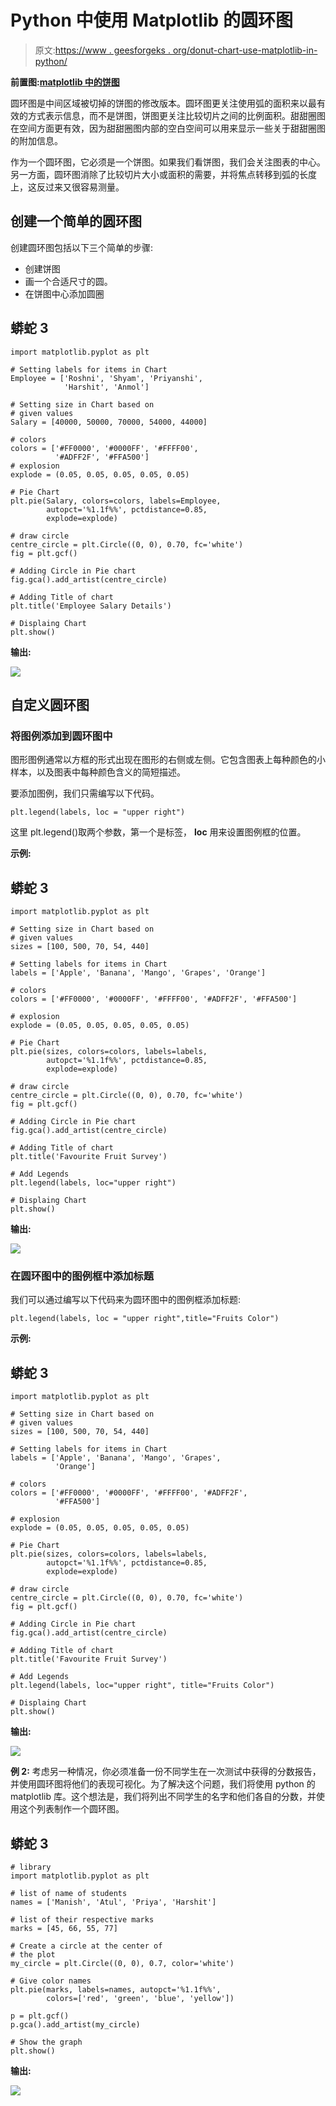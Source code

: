 # Python 中使用 Matplotlib 的圆环图

> 原文:[https://www . geesforgeks . org/donut-chart-use-matplotlib-in-python/](https://www.geeksforgeeks.org/donut-chart-using-matplotlib-in-python/)

**前置图:**[**matplotlib 中的饼图**](https://www.geeksforgeeks.org/plot-a-pie-chart-in-python-using-matplotlib/)

圆环图是中间区域被切掉的饼图的修改版本。圆环图更关注使用弧的面积来以最有效的方式表示信息，而不是饼图，饼图更关注比较切片之间的比例面积。甜甜圈图在空间方面更有效，因为甜甜圈图内部的空白空间可以用来显示一些关于甜甜圈图的附加信息。

作为一个圆环图，它必须是一个饼图。如果我们看饼图，我们会关注图表的中心。另一方面，圆环图消除了比较切片大小或面积的需要，并将焦点转移到弧的长度上，这反过来又很容易测量。

## **创建一个简单的圆环图**

创建圆环图包括以下三个简单的步骤:

*   创建饼图
*   画一个合适尺寸的圆。
*   在饼图中心添加圆圈

## 蟒蛇 3

```
import matplotlib.pyplot as plt

# Setting labels for items in Chart
Employee = ['Roshni', 'Shyam', 'Priyanshi',
            'Harshit', 'Anmol']

# Setting size in Chart based on 
# given values
Salary = [40000, 50000, 70000, 54000, 44000]

# colors
colors = ['#FF0000', '#0000FF', '#FFFF00', 
          '#ADFF2F', '#FFA500']
# explosion
explode = (0.05, 0.05, 0.05, 0.05, 0.05)

# Pie Chart
plt.pie(Salary, colors=colors, labels=Employee,
        autopct='%1.1f%%', pctdistance=0.85,
        explode=explode)

# draw circle
centre_circle = plt.Circle((0, 0), 0.70, fc='white')
fig = plt.gcf()

# Adding Circle in Pie chart
fig.gca().add_artist(centre_circle)

# Adding Title of chart
plt.title('Employee Salary Details')

# Displaing Chart
plt.show()
```

**输出:**

![](img/d9aa5d8dd41f813dd9156735b8d479aa.png)

## **自定义圆环图**

### **将图例添加到圆环图中**

图形图例通常以方框的形式出现在图形的右侧或左侧。它包含图表上每种颜色的小样本，以及图表中每种颜色含义的简短描述。

要添加图例，我们只需编写以下代码。

```
plt.legend(labels, loc = "upper right") 
```

这里 plt.legend()取两个参数，第一个是标签， **loc** 用来设置图例框的位置。

**示例:**

## 蟒蛇 3

```
import matplotlib.pyplot as plt

# Setting size in Chart based on 
# given values
sizes = [100, 500, 70, 54, 440]

# Setting labels for items in Chart
labels = ['Apple', 'Banana', 'Mango', 'Grapes', 'Orange']

# colors
colors = ['#FF0000', '#0000FF', '#FFFF00', '#ADFF2F', '#FFA500']

# explosion
explode = (0.05, 0.05, 0.05, 0.05, 0.05)

# Pie Chart
plt.pie(sizes, colors=colors, labels=labels,
        autopct='%1.1f%%', pctdistance=0.85, 
        explode=explode)

# draw circle
centre_circle = plt.Circle((0, 0), 0.70, fc='white')
fig = plt.gcf()

# Adding Circle in Pie chart
fig.gca().add_artist(centre_circle)

# Adding Title of chart
plt.title('Favourite Fruit Survey')

# Add Legends
plt.legend(labels, loc="upper right")

# Displaing Chart
plt.show()
```

**输出:**

![](img/daab3cd0b4015d824dab82692c41a619.png)

### **在圆环图中的图例框中添加标题**

我们可以通过编写以下代码来为圆环图中的图例框添加标题:

```
plt.legend(labels, loc = "upper right",title="Fruits Color")
```

**示例:**

## 蟒蛇 3

```
import matplotlib.pyplot as plt

# Setting size in Chart based on 
# given values
sizes = [100, 500, 70, 54, 440]

# Setting labels for items in Chart
labels = ['Apple', 'Banana', 'Mango', 'Grapes',
          'Orange']

# colors
colors = ['#FF0000', '#0000FF', '#FFFF00', '#ADFF2F',
          '#FFA500']

# explosion
explode = (0.05, 0.05, 0.05, 0.05, 0.05)

# Pie Chart
plt.pie(sizes, colors=colors, labels=labels,
        autopct='%1.1f%%', pctdistance=0.85,
        explode=explode)

# draw circle
centre_circle = plt.Circle((0, 0), 0.70, fc='white')
fig = plt.gcf()

# Adding Circle in Pie chart
fig.gca().add_artist(centre_circle)

# Adding Title of chart
plt.title('Favourite Fruit Survey')

# Add Legends
plt.legend(labels, loc="upper right", title="Fruits Color")

# Displaing Chart
plt.show()
```

**输出:**

![](img/6f3b08a1408e7acf4455f8decdf818ed.png)

**例 2:** 考虑另一种情况，你必须准备一份不同学生在一次测试中获得的分数报告，并使用圆环图将他们的表现可视化。为了解决这个问题，我们将使用 python 的 matplotlib 库。这个想法是，我们将列出不同学生的名字和他们各自的分数，并使用这个列表制作一个圆环图。

## 蟒蛇 3

```
# library
import matplotlib.pyplot as plt

# list of name of students
names = ['Manish', 'Atul', 'Priya', 'Harshit']

# list of their respective marks
marks = [45, 66, 55, 77]

# Create a circle at the center of
# the plot
my_circle = plt.Circle((0, 0), 0.7, color='white')

# Give color names
plt.pie(marks, labels=names, autopct='%1.1f%%',
        colors=['red', 'green', 'blue', 'yellow'])

p = plt.gcf()
p.gca().add_artist(my_circle)

# Show the graph
plt.show()
```

**输出:**

![](img/d5223def652ddee7c247de41b0f019e3.png)